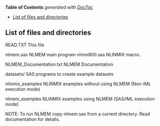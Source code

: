 <!-- START doctoc generated TOC please keep comment here to allow auto update -->
<!-- DON'T EDIT THIS SECTION, INSTEAD RE-RUN doctoc TO UPDATE -->
**Table of Contents**  *generated with [DocToc](https://github.com/thlorenz/doctoc)*

- [List of files and directories](#list-of-files-and-directories)

<!-- END doctoc generated TOC please keep comment here to allow auto update -->


List of files and directories
-----------------------------

READ.TXT                 This file 

nlmem.sas                NLMEM main program
nlmm800.sas              NLINMIX macro..
                         

NLMEM_Documentation.txt  NLMEM Documentation


datasets/                SAS programs to create example datasets

nlinmix_examples         NLINMIX examples without using NLMEM
                              (Non-IML execution mode)
 
nlmem_examples           NLINMIX examples using NLMEM (SAS/IML execution mode)


NOTE: To run NLMEM copy nlmem.sas from a current directory.
      Read documentation for details.

